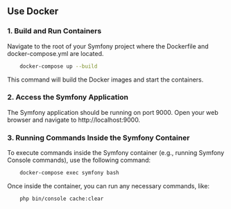 
## Use Docker

### 1. Build and Run Containers

Navigate to the root of your Symfony project where the Dockerfile and docker-compose.yml are located.

```bash
    docker-compose up --build
```

This command will build the Docker images and start the containers.
### 2. Access the Symfony Application

The Symfony application should be running on port 9000. Open your web browser and navigate to http://localhost:9000.
### 3. Running Commands Inside the Symfony Container

To execute commands inside the Symfony container (e.g., running Symfony Console commands), use the following command:

```bash
    docker-compose exec symfony bash
```

Once inside the container, you can run any necessary commands, like:

```bash
    php bin/console cache:clear
```
